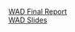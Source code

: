 <a href="https://github.com/trungquantrannguyen/concert-booking-system/Resource/WAD_Report_ITITDK21071_ITITIU21024.pdf">WAD Final Report</a> <br>
<a href="https://github.com/trungquantrannguyen/concert-booking-system/Resource/WAD_SLIDES.pdf">WAD Slides</a> <br>
